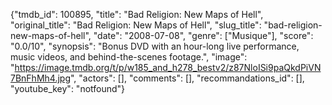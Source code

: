 {"tmdb_id": 100895, "title": "Bad Religion: New Maps of Hell", "original_title": "Bad Religion: New Maps of Hell", "slug_title": "bad-religion-new-maps-of-hell", "date": "2008-07-08", "genre": ["Musique"], "score": "0.0/10", "synopsis": "Bonus DVD with an hour-long live performance, music videos, and behind-the-scenes footage.", "image": "https://image.tmdb.org/t/p/w185_and_h278_bestv2/z87NloISi9paQkdPiVN7BnFhMh4.jpg", "actors": [], "comments": [], "recommandations_id": [], "youtube_key": "notfound"}